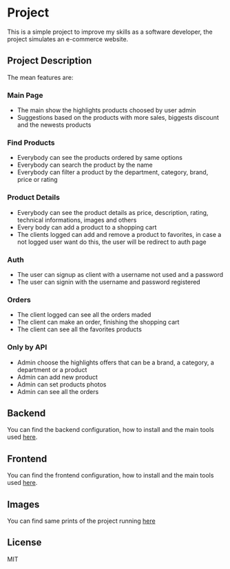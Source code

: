 # Project

This is a simple project to improve my skills as a software developer, the project simulates an e-commerce website.

## Project Description

The mean features are:

### Main Page

-   The main show the highlights products choosed by user admin
-   Suggestions based on the products with more sales, biggests discount and the newests products

### Find Products

-   Everybody can see the products ordered by same options
-   Everybody can search the product by the name
-   Everybody can filter a product by the department, category, brand, price or rating

### Product Details

-   Everybody can see the product details as price, description, rating, technical informations, images and others
-   Every body can add a product to a shopping cart
-   The clients logged can add and remove a product to favorites, in case a not logged user want do this, the user will be redirect to auth page

### Auth

-   The user can signup as client with a username not used and a password
-   The user can signin with the username and password registered

### Orders

-   The client logged can see all the orders maded
-   The client can make an order, finishing the shopping cart
-   The client can see all the favorites products

### Only by API

-   Admin choose the highlights offers that can be a brand, a category, a department or a product
-   Admin can add new product
-   Admin can set products photos
-   Admin can see all the orders

## Backend

You can find the backend configuration, how to install and the main tools used [here](/backend/README.md).

## Frontend

You can find the frontend configuration, how to install and the main tools used [here](/frontend/README.md).

## Images

You can find same prints of the project running [here](/prints)

## License

MIT
